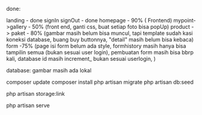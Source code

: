 
done:

landing - done
signIn signOut - done
homepage - 90% ( Frontend)
mypoint->gallery - 50% (front end, ganti css, buat setiap foto bisa popUp)
product -> paket - 80% (gambar masih belum bisa muncul, tapi template sudah kasi koneksi database, buang buy buttonnya, "detail" masih belum bisa kebaca)
form -75% (page isi form belum ada style, formhistory masih hanya bisa tampilin semua (bukan sesuai user login), pembuatan form masih bisa bbrp kali, database id masih increment_ bukan sesuai userlogin, )















database:
gambar masih ada lokal





composer update
composer install
php artisan migrate
php artisan db:seed

php artisan storage:link


php artisan serve
